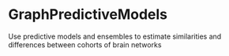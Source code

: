 # GraphPredictiveModels
Use predictive models and ensembles to estimate similarities and differences between cohorts of brain networks
